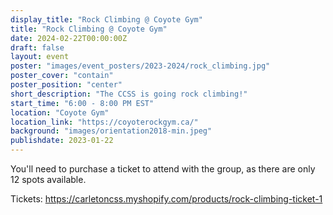 ```yaml
---
display_title: "Rock Climbing @ Coyote Gym"
title: "Rock Climbing @ Coyote Gym"
date: 2024-02-22T00:00:00Z
draft: false
layout: event
poster: "images/event_posters/2023-2024/rock_climbing.jpg"
poster_cover: "contain"
poster_position: "center"
short_description: "The CCSS is going rock climbing!"
start_time: "6:00 - 8:00 PM EST"
location: "Coyote Gym"
location_link: "https://coyoterockgym.ca/"
background: "images/orientation2018-min.jpeg"
publishdate: 2023-01-22
---
```


You'll need to purchase a ticket to attend with the group, as there are only 12
spots available.

Tickets: https://carletoncss.myshopify.com/products/rock-climbing-ticket-1